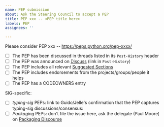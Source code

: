 ```yaml
---
name: PEP submission
about: Ask the Steering Council to accept a PEP
title: PEP xxx -- <PEP title here>
labels: PEP
assignees: ''

---
```


<!--
 Submitting to the SC is one of the last steps listed in PEP 1: https://peps.python.org/pep-0001/
 Congratulations for making it this far!
 Please fill in the blanks below, and double-check you haven't forgotten something. (Feel free to edit the checklist -- each PEP is different!)
-->

<!-- Fill in the blanks: -->
Please consider PEP xxx -- <PEP title here>
https://peps.python.org/pep-xxxx/

* [ ] The PEP has been discussed in threads listed in its `Post-History` header
  <!-- You can add extra discussion links here, e.g. to individual comments. -->
* [ ] The PEP was announced on [Discuss](https://discuss.python.org/c/peps/19) (link in `Post-History`)
  <!-- Generally you should wait about a week for people to react there before filing this issue. -->
* [ ] The PEP includes all relevant [Suggested Sections](https://peps.python.org/pep-0012/#suggested-sections)
* [ ] The PEP includes endorsements from the projects/groups/people it helps
  <!-- e.g. if you say “this feature would help NumPy”, back it up with a statement from NumPy developers -->
* [ ] The PEP has a CODEOWNERS entry
  <!-- https://github.com/python/peps/blob/main/.github/CODEOWNERS -->

SIG-specific:
* [ ] *typing-sig* PEPs: link to Guido/Jelle's confirmation that the PEP captures typing-sig discussions/consensus:
* [ ] *Packaging* PEPs: don't file the issue here, ask the delegate (Paul Moore) on [Packaging Discourse](https://discuss.python.org/c/packaging/14)

<!-- Thank you for your proposal to improve Python! -->
